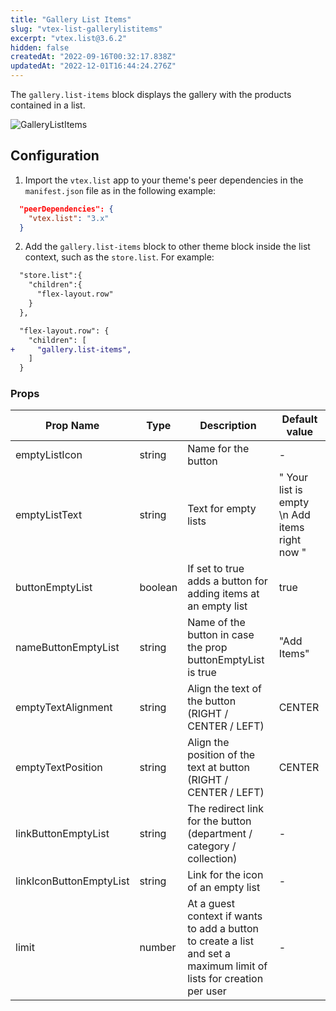 ```yaml
---
title: "Gallery List Items"
slug: "vtex-list-gallerylistitems"
excerpt: "vtex.list@3.6.2"
hidden: false
createdAt: "2022-09-16T00:32:17.838Z"
updatedAt: "2022-12-01T16:44:24.276Z"
---
```

The `gallery.list-items` block displays the gallery with the products contained in a list.

![GalleryListItems](https://cdn.jsdelivr.net/gh/vtexdocs/dev-portal-content@main/images/vtex-list-gallerylistitems-0.gif)

## Configuration

1. Import the `vtex.list` app to your theme's peer dependencies in the `manifest.json` file as in the following example:

```json
  "peerDependencies": {
    "vtex.list": "3.x"
  }
```

2. Add the `gallery.list-items` block to other theme block inside the list context, such as the `store.list`. For example:

```diff
  "store.list":{
    "children":{
      "flex-layout.row"
    }
  },

  "flex-layout.row": {
    "children": [
+     "gallery.list-items",
    ]
  }
```

### Props

| Prop Name               | Type    | Description                                                                                                         | Default value                                 |
| ----------------------- | ------- | ------------------------------------------------------------------------------------------------------------------- | --------------------------------------------- |
| emptyListIcon           | string  | Name for the button                                                                                                 | -                                             |
| emptyListText           | string  | Text for empty lists                                                                                                | " Your list is empty \n Add items right now " |
| buttonEmptyList         | boolean | If set to true adds a button for adding items at an empty list                                                      | true                                          |
| nameButtonEmptyList     | string  | Name of the button in case the prop buttonEmptyList is true                                                         | "Add Items"                                   |
| emptyTextAlignment      | string  | Align the text of the button (RIGHT / CENTER / LEFT)                                                                | CENTER                                        |
| emptyTextPosition       | string  | Align the position of the text at button (RIGHT / CENTER / LEFT)                                                    | CENTER                                        |
| linkButtonEmptyList     | string  | The redirect link for the button (department / category / collection)                                               | -                                             |
| linkIconButtonEmptyList | string  | Link for the icon of an empty list                                                                                  | -                                             |
| limit                   | number  | At a guest context if wants to add a button to create a list and set a maximum limit of lists for creation per user | -                                             |
